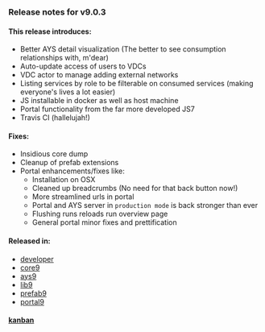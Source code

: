 ### Release notes for v9.0.3

#### This release introduces:
  - Better AYS detail visualization (The better to see consumption relationships with, m'dear)
  - Auto-update access of users to VDCs
  - VDC actor to manage adding external networks 
  - Listing services by role to be filterable on consumed services (making everyone's lives a lot easier)
  - JS installable in docker as well as host machine
  - Portal functionality from the far more developed JS7
  - Travis CI (hallelujah!)


 #### Fixes:
  - Insidious core dump
  - Cleanup of prefab extensions
  - Portal enhancements/fixes like:
      - Installation on OSX
      - Cleaned up breadcrumbs (No need for that back button now!)
      - More streamlined urls in portal
      - Portal and AYS server in `production mode` is back stronger than ever
      - Flushing runs reloads run overview page 
      - General portal minor fixes and prettification


#### Released in:
   - [developer](https://github.com/threefoldtech/developer9/releases/tag/v9.0.3)
   - [core9](https://github.com/threefoldtech/core9/releases/tag/v9.0.3)
   - [ays9](https://github.com/threefoldtech/ays9/releases/tag/v9.0.3)
   - [lib9](https://github.com/threefoldtech/lib9/releases/tag/v9.0.3)
   - [prefab9](https://github.com/threefoldtech/prefab9/releases/tag/v9.0.3)
   - [portal9](https://github.com/threefoldtech/core9/releases/tag/v9.0.3)

#### [kanban](https://waffle.io/Jumpscale/home?milestone=9.0.1)
